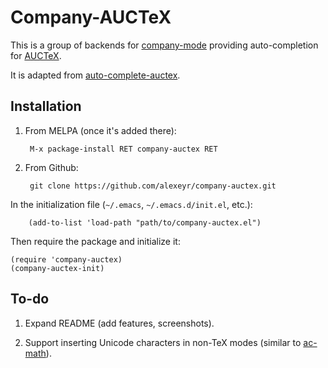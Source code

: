 # Company-AUCTeX

This is a group of backends for [company-mode](https://github.com/company-mode/company-mode/) providing auto-completion for [AUCTeX](https://www.gnu.org/software/auctex/).

It is adapted from [auto-complete-auctex](https://github.com/monsanto/auto-complete-auctex/).

## Installation

1. From MELPA (once it's added there):

        M-x package-install RET company-auctex RET

2. From Github:

        git clone https://github.com/alexeyr/company-auctex.git

  In the initialization file (`~/.emacs`, `~/.emacs.d/init.el`, etc.):

        (add-to-list 'load-path "path/to/company-auctex.el")

Then require the package and initialize it:

    (require 'company-auctex)
    (company-auctex-init)

## To-do

1. Expand README (add features, screenshots).

2. Support inserting Unicode characters in non-TeX modes (similar to [ac-math](https://github.com/vitoshka/ac-math)).
